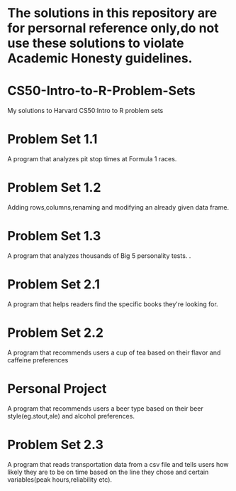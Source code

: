 # The solutions in this repository are for persornal reference only,do not use these solutions to violate Academic Honesty guidelines.

# CS50-Intro-to-R-Problem-Sets
My solutions to Harvard CS50:Intro to R problem sets

# Problem Set 1.1
A program that analyzes pit stop times at Formula 1 races.

# Problem Set 1.2
Adding rows,columns,renaming and modifying an already given data frame.

# Problem Set 1.3
A program that analyzes thousands of Big 5 personality tests.
.
# Problem Set 2.1
A program that helps readers find the specific books they're looking for.

# Problem Set 2.2
A program that recommends users a cup of tea based on their flavor and caffeine preferences

# Personal Project
A program that recommends users a beer type based on their beer style(eg.stout,ale) and alcohol preferences. 

# Problem Set 2.3
A program that reads transportation data from a csv file and tells users how likely they are to be on time based on the line they chose and certain variables(peak hours,reliability etc).
